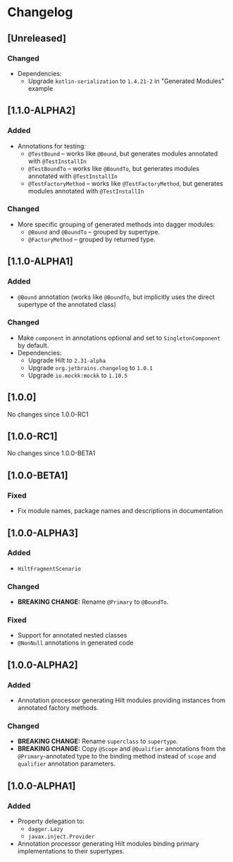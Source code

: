 # Changelog

## [Unreleased]
### Changed
- Dependencies:
  - Upgrade `kotlin-serialization` to `1.4.21-2` in "Generated Modules" example

## [1.1.0-ALPHA2]
### Added
- Annotations for testing:
  - `@TestBound` – works like `@Bound`, but generates modules annotated with `@TestInstallIn`
  - `@TestBoundTo` – works like `@BoundTo`, but generates modules annotated with `@TestInstallIn`
  - `@TestFactoryMethod` – works like `@TestFactoryMethod`, but generates modules annotated with `@TestInstallIn`

### Changed
- More specific grouping of generated methods into dagger modules:
  - `@Bound` and `@BoundTo` – grouped by supertype.
  - `@FactoryMethod` – grouped by returned type.

## [1.1.0-ALPHA1]
### Added
- `@Bound` annotation (works like `@BoundTo`, but implicitly uses the direct supertype of the annotated class)

### Changed
- Make `component` in annotations optional and set to `SingletonComponent` by default.
- Dependencies:
  - Upgrade Hilt to `2.31-alpha`
  - Upgrade `org.jetbrains.changelog` to `1.0.1`
  - Upgrade `io.mockk:mockk` to `1.10.5`

## [1.0.0]
No changes since 1.0.0-RC1

## [1.0.0-RC1]
No changes since 1.0.0-BETA1

## [1.0.0-BETA1]
### Fixed
- Fix module names, package names and descriptions in documentation

## [1.0.0-ALPHA3]
### Added
- `HiltFragmentScenario`

### Changed
- **BREAKING CHANGE:** Rename `@Primary` to `@BoundTo`.

### Fixed
- Support for annotated nested classes
- `@NonNull` annotations in generated code

## [1.0.0-ALPHA2]
### Added
- Annotation processor generating Hilt modules providing instances from annotated factory methods.

### Changed
- **BREAKING CHANGE:** Rename `superclass` to `supertype`.
- **BREAKING CHANGE:** Copy `@Scope` and `@Qualifier` annotations from the `@Primary`-annotated type
  to the binding method instead of `scope` and `qualifier` annotation parameters.

## [1.0.0-ALPHA1]
### Added
- Property delegation to:
  - `dagger.Lazy`
  - `javax.inject.Provider`
- Annotation processor generating Hilt modules binding primary implementations to their supertypes.
